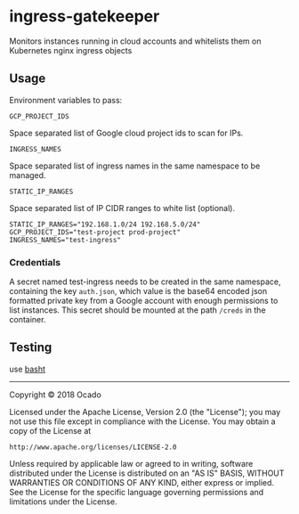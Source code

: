 # ingress-gatekeeper

Monitors instances running in cloud accounts and whitelists them on Kubernetes nginx ingress objects

## Usage

Environment variables to pass:

`GCP_PROJECT_IDS`

Space separated list of Google cloud project ids to scan for IPs.

`INGRESS_NAMES`

Space separated list of ingress names in the same namespace to be managed.

`STATIC_IP_RANGES`

Space separated list of IP CIDR ranges to white list (optional).

```
STATIC_IP_RANGES="192.168.1.0/24 192.168.5.0/24"
GCP_PROJECT_IDS="test-project prod-project"
INGRESS_NAMES="test-ingress"
```

### Credentials

A secret named test-ingress needs to be created in the same namespace, containing the key `auth.json`, which value is the base64 encoded json formatted private key from a Google account with enough permissions to list instances. This secret should be mounted at the path `/creds` in the container.

## Testing

use [basht](https://github.com/progrium/basht)

---

Copyright © 2018 Ocado

Licensed under the Apache License, Version 2.0 (the "License");
you may not use this file except in compliance with the License.
You may obtain a copy of the License at

    http://www.apache.org/licenses/LICENSE-2.0

Unless required by applicable law or agreed to in writing, software
distributed under the License is distributed on an "AS IS" BASIS,
WITHOUT WARRANTIES OR CONDITIONS OF ANY KIND, either express or implied.
See the License for the specific language governing permissions and
limitations under the License.
